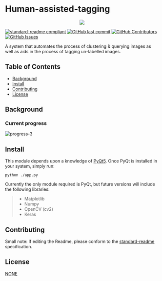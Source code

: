 # Human-assisted-tagging
<p align="center">
  <img src="https://www.seaicons.com/wp-content/uploads/2015/06/system-analysis-icon.png" />
</p>


[![standard-readme compliant](https://img.shields.io/badge/readme%20style-standard-brightgreen.svg?style=flat-square)](https://github.com/RichardLitt/standard-readme)
[![GitHub last commit](https://img.shields.io/github/last-commit/adarsh2012/Human-assisted-tagging)]()
[![GitHub Contributors](https://img.shields.io/github/contributors/adarsh2012/Human-assisted-tagging)]()
[![GitHub Issues](https://img.shields.io/github/issues/adarsh2012/Human-assisted-tagging)]()

A system that automates the process of clustering & querying images as well as aids in the process of tagging un-labelled images. 

## Table of Contents

- [Background](#background)
- [Install](#install)
- [Contributing](#contributing)
- [License](#license)

## Background

### Current progress

![progress-3](https://user-images.githubusercontent.com/42161058/93812590-0fd54200-fc7c-11ea-8e33-28fe72655abf.gif)

## Install

This module depends upon a knowledge of [PyQt5](https://pypi.org/project/PyQt5/). Once PyQt is installed in your system, simply run:

```
python ./app.py
```
Currently the only module required is PyQt, but future versions will include the following libraries:
> * Matplotlib
> * Numpy
> * OpenCV (cv2)
> * Keras

## Contributing

Small note: If editing the Readme, please conform to the [standard-readme](https://github.com/RichardLitt/standard-readme) specification.

## License

[NONE](../LICENSE)
